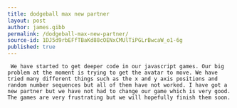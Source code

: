 ```yaml
---
title: dodgeball max new partner
layout: post
author: james.gibb
permalink: /dodgeball-max-new-partner/
source-id: 1DJ5d9rbEFfTBaKd88cOENxCMUlTiPGLrBwcaW_o1-6g
published: true
---
```

     We have started to get deeper code in our javascript games. Our big problem at the moment is trying to get the avatar to move. We have tried many different things such as the x and y axis positions and random number sequences but all of them have not worked. I have got a new partner but we have not had to change our game which is very good. The games are very frustrating but we will hopefully finish them soon.

